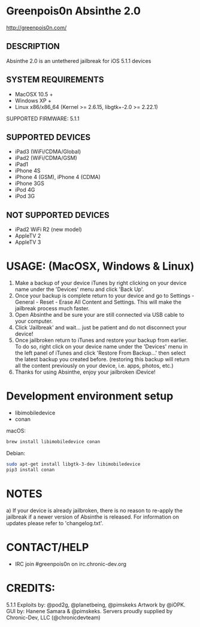 # Greenpois0n Absinthe 2.0

http://greenpois0n.com/


## DESCRIPTION

Absinthe 2.0 is an untethered jailbreak for iOS 5.1.1 devices

## SYSTEM REQUIREMENTS

- MacOSX 10.5 +
- Windows XP +
- Linux x86/x86_64 (Kernel >= 2.6.15, libgtk+-2.0 >= 2.22.1)


SUPPORTED FIRMWARE: 5.1.1

## SUPPORTED DEVICES

- iPad3 (WiFi/CDMA/Global)
- iPad2 (WiFi/CDMA/GSM)
- iPad1
- iPhone 4S
- iPhone 4 (GSM), iPhone 4 (CDMA)
- iPhone 3GS
- iPod 4G
- iPod 3G

## NOT SUPPORTED DEVICES

- iPad2 WiFi R2 (new model)
- AppleTV 2
- AppleTV 3

# USAGE: (MacOSX, Windows & Linux)

1. Make a backup of your device iTunes by right clicking on your device name under the 'Devices' menu and click 'Back Up'.
2. Once your backup is complete return to your device and go to Settings - General - Reset - Erase All Content and Settings. This will make the jailbreak process much faster.
3. Open Absinthe and be sure your are still connected via USB cable to your computer.
4. Click 'Jailbreak' and wait... just be patient and do not disconnect your device!
5. Once jailbroken return to iTunes and restore your backup from earlier. To do so, right click on your device name under the 'Devices' menu in the left panel of iTunes and click 'Restore From Backup...' then select the latest backup you created before. (restoring this backup will return all the content previously on your device, i.e. apps, photos, etc.) 
6. Thanks for using Absinthe, enjoy your jailbroken iDevice!

# Development environment setup

- libimobiledevice
- conan

macOS:
```bash
brew install libimobiledevice conan
```

Debian:
```bash
sudo apt-get install libgtk-3-dev libimobiledevice
pip3 install conan
```

# NOTES

a) If your device is already jailbroken, there is no reason to re-apply the jailbreak if a newer version of Absinthe is released. For information on updates please refer to 'changelog.txt'.

# CONTACT/HELP

- IRC join #greenpois0n on irc.chronic-dev.org

# CREDITS:

5.1.1 Exploits by: @pod2g, @planetbeing, @pimskeks
Artwork by @iOPK.
GUI by: Hanene Samara & @pimskeks.
Servers proudly supplied by Chronic-Dev, LLC (@chronicdevteam)
